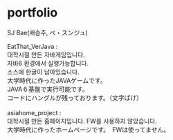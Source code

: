 # portfolio
SJ Bae(배승주, ぺ・スンジュ)

EatThat_VerJava : <br>
대학시절 만든 자바게임입니다.<br>
자바6 환경에서 실행가능합니다.<br> 
소스에 한글이 남아있습니다. <br>
大学時代に作ったJAVAゲームです。<br>
JAVA６基盤で実行可能です。<br>
コードにハングルが残っております。（文字ばけ）<br>
<br>
asiahome_project :<br>
대학시절 만든 홈페이지입니다. FW를 사용하지 않았습니다.<br>
大学時代に作ったホームページです。　FWは使ってません。<br>
